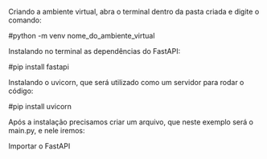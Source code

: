 Criando a ambiente virtual, abra o terminal dentro da pasta criada e digite o comando:

#python -m venv nome_do_ambiente_virtual

Instalando no terminal as dependências do FastAPI:

#pip install fastapi

Instalando o uvicorn, que será utilizado como um servidor para rodar o código:

#pip install uvicorn

Após a instalação precisamos criar um arquivo, que neste exemplo será o main.py, e nele iremos:

Importar o FastAPI



